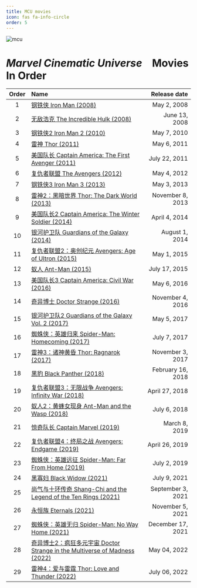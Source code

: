 ```yaml
---
title: MCU movies
icon: fas fa-info-circle
order: 5
---
```



![mcu](/movie/mcu.png)

# *Marvel Cinematic Universe &ensp;* <b style="color: var(--primary);">Movies In Order</b>

| Order    | Name                      | Release date |
| :-: | :------------------------ | -----------: |
| 1 | [钢铁侠 Iron Man (2008)](/posts/iron-man-1/)  | May 2, 2008 |
| 2 | [无敌浩克 The Incredible Hulk (2008)](/posts/hulk/) | June 13, 2008 |
| 3 | [钢铁侠2 Iron Man 2 (2010)](/posts/iron-man-2/) | May 7, 2010 |
| 4 | [雷神 Thor (2011)](/posts/thor-1/) | May 6, 2011 |
| 5 | [美国队长 Captain America: The First Avenger (2011)](/posts/captain-america-1/) | July 22, 2011 |
| 6 | [复仇者联盟 The Avengers (2012)](/posts/avengers-1/) | May 4, 2012 |
| 7 | [钢铁侠3 Iron Man 3 (2013)](/posts/iron-man-3/) | May 3, 2013 |
| 8 | [雷神2：黑暗世界 Thor: The Dark World (2013)](/posts/thor-2/) | November 8, 2013	 |
| 9 | [美国队长2 Captain America: The Winter Soldier (2014)](/posts/captain-america-2/) | April 4, 2014	 |
| 10 | [银河护卫队 Guardians of the Galaxy (2014)](/posts/guardians-of-the-galaxy-1/) | August 1, 2014	 |
| 11 | [复仇者联盟2：奥创纪元 Avengers: Age of Ultron (2015)](/posts/avengers-2/) | May 1, 2015	 |
| 12 | [蚁人 Ant-Man (2015)](/posts/ant-man-1/) | July 17, 2015	 |
| 13 | [美国队长3 Captain America: Civil War (2016)](/posts/captain-america-3/) | May 6, 2016	 |
| 14 | [奇异博士 Doctor Strange (2016)](/posts/doctor-strange/) | November 4, 2016	 |
| 15 | [银河护卫队2 Guardians of the Galaxy Vol. 2 (2017)](/posts/guardians-of-the-galaxy-2/) | May 5, 2017	 |
| 16 | [蜘蛛侠：英雄归来 Spider-Man: Homecoming (2017)](/posts/spider-man-1/) | July 7, 2017	 |
| 17 | [雷神3：诸神黄昏 Thor: Ragnarok (2017)](/posts/thor-3/) | November 3, 2017	 |
| 18 | [黑豹 Black Panther (2018)](/posts/black-panther/) | February 16, 2018	 |
| 19 | [复仇者联盟3：无限战争 Avengers: Infinity War (2018)](/posts/avengers-3/) | April 27, 2018	 |
| 20 | [蚁人2：黄蜂女现身 Ant-Man and the Wasp (2018)](/posts/ant-man-2/) | July 6, 2018	 |
| 21 | [惊奇队长 Captain Marvel (2019)](/posts/captain-marvel/) | March 8, 2019	 |
| 22 | [复仇者联盟4：终局之战 Avengers: Endgame (2019)](/posts/avengers-4/) | April 26, 2019	 |
| 23 | [蜘蛛侠：英雄远征 Spider-Man: Far From Home (2019)](/posts/spider-man-2/) | July 2, 2019	 |
| 24 | [黑寡妇 Black Widow (2021)](/posts/black-widow/) | July 9, 2021 |
| 25 | [尚气与十环传奇 Shang-Chi and the Legend of the Ten Rings (2021)](/posts/shang-chi/) | September 3, 2021	 |
| 26 | [永恒族 Eternals (2021)](/posts/Eternals) | November 5, 2021	 |
| 27 | [蜘蛛侠：英雄无归 Spider-Man: No Way Home (2021)](/posts/spiderman-3-no-way-home/) | December 17, 2021	 |
| 28 | [奇异博士2：疯狂多元宇宙 Doctor Strange in the Multiverse of Madness (2022)]() | May 04, 2022	 |
| 29 | [雷神4：爱与雷霆 Thor: Love and Thunder (2022)](/posts/thor-thunder-and-love/) | July 06, 2022	 |
